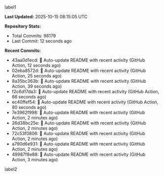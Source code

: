 
label1 
<!-- ACTIVITY_START -->
**Last Updated:** 2025-10-15 08:15:05 UTC

**Repository Stats:**
- Total Commits: 98179
- Last Commit: 12 seconds ago

**Recent Commits:**
- 43aa0d1ecd: 🤖 Auto-update README with recent activity (GitHub Action, 12 seconds ago)
- 02eba8572d: 🤖 Auto-update README with recent activity (GitHub Action, 25 seconds ago)
- 8a35bc363b: 🤖 Auto-update README with recent activity (GitHub Action, 39 seconds ago)
- f2c6d17da3: 🤖 Auto-update README with recent activity (GitHub Action, 66 seconds ago)
- ec40ffef54: 🤖 Auto-update README with recent activity (GitHub Action, 80 seconds ago)
- 7e3962f998: 🤖 Auto-update README with recent activity (GitHub Action, 2 minutes ago)
- 26d38bc25e: 🤖 Auto-update README with recent activity (GitHub Action, 2 minutes ago)
- 72c53f0806: 🤖 Auto-update README with recent activity (GitHub Action, 2 minutes ago)
- a790d6e931: 🤖 Auto-update README with recent activity (GitHub Action, 2 minutes ago)
- 49987f8e88: 🤖 Auto-update README with recent activity (GitHub Action, 3 minutes ago)
<!-- ACTIVITY_END -->

label2
